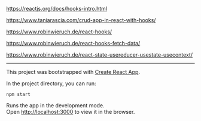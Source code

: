 https://reactjs.org/docs/hooks-intro.html

https://www.taniarascia.com/crud-app-in-react-with-hooks/

https://www.robinwieruch.de/react-hooks/

https://www.robinwieruch.de/react-hooks-fetch-data/

https://www.robinwieruch.de/react-state-usereducer-usestate-usecontext/


____


This project was bootstrapped with [Create React App](https://github.com/facebook/create-react-app).

In the project directory, you can run:

`npm start`

Runs the app in the development mode.<br>
Open [http://localhost:3000](http://localhost:3000) to view it in the browser.


